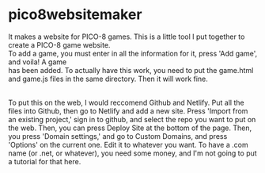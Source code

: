 # pico8websitemaker
It makes a website for PICO-8 games.
This is a little tool I put together to create a PICO-8 game website.<br>
      To add a game, you must enter in all the information for it, press 'Add game', and voila! A game<br>
      has been added. To actually have this work, you need to put the game.html and game.js files in the same directory. Then it will work fine.<br><br>

To put this on the web, I would reccomend Github and Netlify.
Put all the files into Github, then go to Netlify and add a new site. Press 'Import from an existing project,' sign in to github, and select the repo you want to put on the web. Then, you can press Deploy Site at the bottom of the page. Then, you press 'Domain settings,' and go to Custom Domains, and press 'Options' on the current one. Edit it to whatever you want. To have a .com name (or .net, or whatever), you need some money, and I'm not going to put a tutorial for that here.
